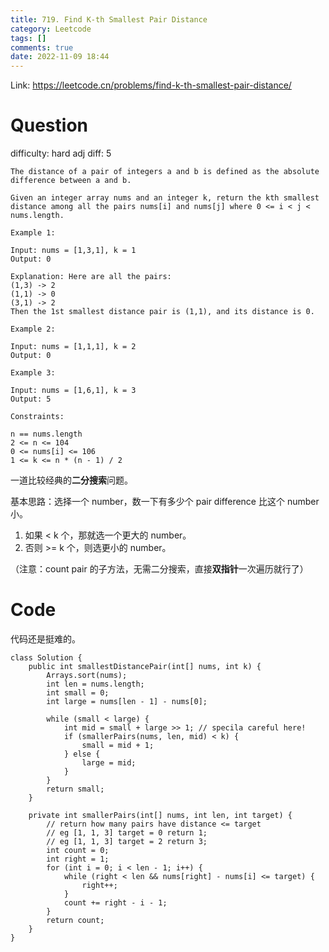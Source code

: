 ```yaml
---
title: 719. Find K-th Smallest Pair Distance
category: Leetcode
tags: []
comments: true
date: 2022-11-09 18:44
---
```



Link: https://leetcode.cn/problems/find-k-th-smallest-pair-distance/

# Question

difficulty: hard
adj diff: 5

    The distance of a pair of integers a and b is defined as the absolute difference between a and b.

    Given an integer array nums and an integer k, return the kth smallest distance among all the pairs nums[i] and nums[j] where 0 <= i < j < nums.length.

    Example 1:

    Input: nums = [1,3,1], k = 1
    Output: 0

    Explanation: Here are all the pairs:
    (1,3) -> 2
    (1,1) -> 0
    (3,1) -> 2
    Then the 1st smallest distance pair is (1,1), and its distance is 0.

    Example 2:

    Input: nums = [1,1,1], k = 2
    Output: 0

    Example 3:

    Input: nums = [1,6,1], k = 3
    Output: 5
     
    Constraints:

    n == nums.length
    2 <= n <= 104
    0 <= nums[i] <= 106
    1 <= k <= n * (n - 1) / 2

一道比较经典的**二分搜索**问题。

基本思路：选择一个 number，数一下有多少个 pair difference 比这个 number 小。

1. 如果 < k 个，那就选一个更大的 number。
1. 否则 >= k 个，则选更小的 number。

（注意：count pair 的子方法，无需二分搜索，直接**双指针**一次遍历就行了）

# Code

代码还是挺难的。

```
class Solution {
    public int smallestDistancePair(int[] nums, int k) {
        Arrays.sort(nums);
        int len = nums.length;
        int small = 0;
        int large = nums[len - 1] - nums[0];

        while (small < large) {
            int mid = small + large >> 1; // specila careful here!
            if (smallerPairs(nums, len, mid) < k) {
                small = mid + 1;
            } else {
                large = mid;
            }
        }
        return small;
    }

    private int smallerPairs(int[] nums, int len, int target) {
        // return how many pairs have distance <= target
        // eg [1, 1, 3] target = 0 return 1;
        // eg [1, 1, 3] target = 2 return 3;
        int count = 0;
        int right = 1;
        for (int i = 0; i < len - 1; i++) {
            while (right < len && nums[right] - nums[i] <= target) {
                right++;
            }
            count += right - i - 1;
        }
        return count;
    }
}
```

